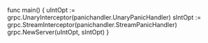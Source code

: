 
func main() {
	uIntOpt := grpc.UnaryInterceptor(panichandler.UnaryPanicHandler)
	sIntOpt := grpc.StreamInterceptor(panichandler.StreamPanicHandler)
	grpc.NewServer(uIntOpt, sIntOpt)
}
